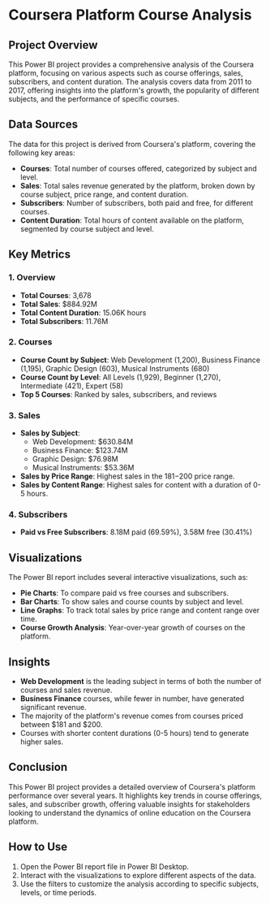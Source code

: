 # Coursera Platform Course Analysis

## Project Overview

This Power BI project provides a comprehensive analysis of the Coursera platform, focusing on various aspects such as course offerings, sales, subscribers, and content duration. The analysis covers data from 2011 to 2017, offering insights into the platform's growth, the popularity of different subjects, and the performance of specific courses.

## Data Sources

The data for this project is derived from Coursera's platform, covering the following key areas:
- **Courses**: Total number of courses offered, categorized by subject and level.
- **Sales**: Total sales revenue generated by the platform, broken down by course subject, price range, and content duration.
- **Subscribers**: Number of subscribers, both paid and free, for different courses.
- **Content Duration**: Total hours of content available on the platform, segmented by course subject and level.

## Key Metrics

### 1. Overview
- **Total Courses**: 3,678
- **Total Sales**: $884.92M
- **Total Content Duration**: 15.06K hours
- **Total Subscribers**: 11.76M

### 2. Courses
- **Course Count by Subject**: Web Development (1,200), Business Finance (1,195), Graphic Design (603), Musical Instruments (680)
- **Course Count by Level**: All Levels (1,929), Beginner (1,270), Intermediate (421), Expert (58)
- **Top 5 Courses**: Ranked by sales, subscribers, and reviews

### 3. Sales
- **Sales by Subject**: 
  - Web Development: $630.84M
  - Business Finance: $123.74M
  - Graphic Design: $76.98M
  - Musical Instruments: $53.36M
- **Sales by Price Range**: Highest sales in the $181-$200 price range.
- **Sales by Content Range**: Highest sales for content with a duration of 0-5 hours.

### 4. Subscribers
- **Paid vs Free Subscribers**: 8.18M paid (69.59%), 3.58M free (30.41%)

## Visualizations

The Power BI report includes several interactive visualizations, such as:
- **Pie Charts**: To compare paid vs free courses and subscribers.
- **Bar Charts**: To show sales and course counts by subject and level.
- **Line Graphs**: To track total sales by price range and content range over time.
- **Course Growth Analysis**: Year-over-year growth of courses on the platform.

## Insights

- **Web Development** is the leading subject in terms of both the number of courses and sales revenue.
- **Business Finance** courses, while fewer in number, have generated significant revenue.
- The majority of the platform's revenue comes from courses priced between $181 and $200.
- Courses with shorter content durations (0-5 hours) tend to generate higher sales.

## Conclusion

This Power BI project provides a detailed overview of Coursera's platform performance over several years. It highlights key trends in course offerings, sales, and subscriber growth, offering valuable insights for stakeholders looking to understand the dynamics of online education on the Coursera platform.

## How to Use

1. Open the Power BI report file in Power BI Desktop.
2. Interact with the visualizations to explore different aspects of the data.
3. Use the filters to customize the analysis according to specific subjects, levels, or time periods.
